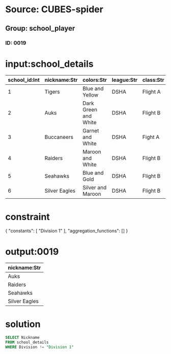 # Source: CUBES-spider
## Group: school_player
### ID: 0019

# input:school_details

| school_id:Int | nickname:Str | colors:Str | league:Str | class:Str | division:Str |
|---|---|---|---|---|---|
| 1 | Tigers | Blue and Yellow | DSHA | Flight A | Division 1 |
| 2 | Auks | Dark Green and White | DSHA | Flight B | Division 3 |
| 3 | Buccaneers | Garnet and White | DSHA | Fight A | Division 1 |
| 4 | Raiders | Maroon and White | DSHA | Flight B | Division 3 |
| 5 | Seahawks | Blue and Gold | DSHA | Flight B | Division 2 |
| 6 | Silver Eagles | Silver and Maroon | DSHA | Flight B | Division 3 |

# constraint

{
  "constants": [
    "Division 1"
  ],
  "aggregation_functions": []
}

# output:0019

| nickname:Str |
|---|
| Auks |
| Raiders |
| Seahawks |
| Silver Eagles |

# solution

```sql
SELECT Nickname
FROM school_details
WHERE Division != "Division 1"
```
